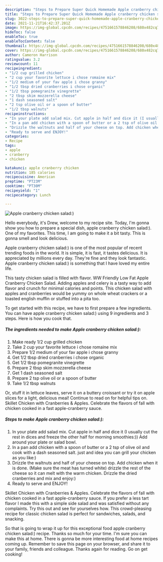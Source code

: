 ```yaml
---
description: "Steps to Prepare Super Quick Homemade Apple cranberry chicken salad:)"
title: "Steps to Prepare Super Quick Homemade Apple cranberry chicken salad:)"
slug: 3022-steps-to-prepare-super-quick-homemade-apple-cranberry-chicken-salad
date: 2021-11-21T16:42:37.201Z
image: https://img-global.cpcdn.com/recipes/4751661578846208/680x482cq70/apple-cranberry-chicken-salad-recipe-main-photo.jpg
hideToc: false
enableToc: true
enableTocContent: false
thumbnail: https://img-global.cpcdn.com/recipes/4751661578846208/680x482cq70/apple-cranberry-chicken-salad-recipe-main-photo.jpg
cover: https://img-global.cpcdn.com/recipes/4751661578846208/680x482cq70/apple-cranberry-chicken-salad-recipe-main-photo.jpg
author: Cameron Harrison
ratingvalue: 3.2
reviewcount: 11
recipeingredient:
- "1/2 cup grilled chicken"
- "2 cup your favorite lettuce i chose romaine mix"
- "1/2 medium of your fav apple i chose granny"
- "1/2 tbsp dried cranberries i chose organic"
- "1/2 tbsp pomegranite vinegrette"
- "2 tbsp skim mozzerella cheese"
- "1 dash seasoned salt"
- "2 tsp olive oil or a spoon of butter"
- "1/2 tbsp walnuts"
recipeinstructions:
- "In your plate add salad mix. Cut apple in half and dice it (I usually cut the rest in dices and freeze the other half for morning smoothies:)) Add around your plate or salad bowl."
- "In a pan add chicken with a spoon of butter or a 2 tsp of olive oil and cook with a dash seasoned salt. just and idea you can grill your chicken as you like:)"
- "Drizzle the waltnuts and half of your cheese on top. Add chicken when it is done. (Make sure the meat has turned white) drizzle the rest of the cheese so it can melt with the warm chicken. Drizzle the dried cranberries and mix and enjoy:)"
- "Ready to serve and ENJOY!"
categories:
- Recipe
tags:
- apple
- cranberry
- chicken

katakunci: apple cranberry chicken 
nutrition: 185 calories
recipecuisine: American
preptime: "PT23M"
cooktime: "PT30M"
recipeyield: "1"
recipecategory: Lunch

---
```



![Apple cranberry chicken salad:)](https://img-global.cpcdn.com/recipes/4751661578846208/680x482cq70/apple-cranberry-chicken-salad-recipe-main-photo.jpg)

Hello everybody, it's Drew, welcome to my recipe site. Today, I'm gonna show you how to prepare a special dish, apple cranberry chicken salad:). One of my favorites. This time, I am going to make it a bit tasty. This is gonna smell and look delicious.

Apple cranberry chicken salad:) is one of the most popular of recent trending foods in the world. It is simple, it is fast, it tastes delicious. It is appreciated by millions every day. They're fine and they look fantastic. Apple cranberry chicken salad:) is something that I have loved my entire life.

This tasty chicken salad is filled with flavor. WW Friendly Low Fat Apple Cranberry Chicken Salad. Adding apples and celery is a tasty way to add flavor and crunch for minimal calories and points. This chicken salad with apples and cranberries would be yummy on whole wheat crackers or a toasted english muffin or stuffed into a pita too.


To get started with this recipe, we have to first prepare a few ingredients. You can have apple cranberry chicken salad:) using 9 ingredients and 3 steps. Here is how you cook that.

<!--inarticleads1-->

##### The ingredients needed to make Apple cranberry chicken salad:):

1. Make ready 1/2 cup grilled chicken
1. Take 2 cup your favorite lettuce i chose romaine mix
1. Prepare 1/2 medium of your fav apple i chose granny
1. Get 1/2 tbsp dried cranberries i chose organic
1. Get 1/2 tbsp pomegranite vinegrette
1. Prepare 2 tbsp skim mozzerella cheese
1. Get 1 dash seasoned salt
1. Prepare 2 tsp olive oil or a spoon of butter
1. Take 1/2 tbsp walnuts


Or, stuff it in lettuce leaves, serve it on a buttery croissant or try it on apple slices for a light, delicious meal! Continue to read on for helpful tips on. Skillet Chicken with Cranberries &amp; Apples. Celebrate the flavors of fall with chicken cooked in a fast apple-cranberry sauce. 

<!--inarticleads2-->

##### Steps to make Apple cranberry chicken salad:):

1. In your plate add salad mix. Cut apple in half and dice it (I usually cut the rest in dices and freeze the other half for morning smoothies:)) Add around your plate or salad bowl.
1. In a pan add chicken with a spoon of butter or a 2 tsp of olive oil and cook with a dash seasoned salt. just and idea you can grill your chicken as you like:)
1. Drizzle the waltnuts and half of your cheese on top. Add chicken when it is done. (Make sure the meat has turned white) drizzle the rest of the cheese so it can melt with the warm chicken. Drizzle the dried cranberries and mix and enjoy:)
1. Ready to serve and ENJOY!

Skillet Chicken with Cranberries &amp; Apples. Celebrate the flavors of fall with chicken cooked in a fast apple-cranberry sauce. If you prefer a less tart flavor I made this with a simple side salad and was satisfied without any complaints. Try this out and see for yourselves how. This crowd-pleasing recipe for classic chicken salad is perfect for sandwiches, salads, and snacking. 

So that is going to wrap it up for this exceptional food apple cranberry chicken salad:) recipe. Thanks so much for your time. I'm sure you can make this at home. There is gonna be more interesting food at home recipes coming up. Remember to save this page on your browser, and share it to your family, friends and colleague. Thanks again for reading. Go on get cooking!
